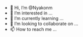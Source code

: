 - 👋 Hi, I’m @Nyakonm
- 👀 I’m interested in ...
- 🌱 I’m currently learning ...
- 💞️ I’m looking to collaborate on ...
- 📫 How to reach me ...

<!---
Nyakonm/Nyakonm is a ✨ special ✨ repository because its `README.md` (this file) appears on your GitHub profile.
You can click the Preview link to take a look at your changes.
--->


